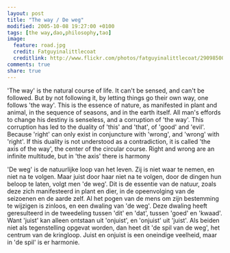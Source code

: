 ```yaml
---
layout: post
title: "The way / De weg"
modified: 2005-10-08 19:27:00 +0100
tags: [the way,dao,philosophy,tao]
image:
  feature: road.jpg 
  credit: Fatguyinalittlecoat
  creditlink: http://www.flickr.com/photos/fatguyinalittlecoat/2909850055/
comments: true
share: true
---
```

'The way' is the natural course of life. It can't be sensed, and can't be followed. But by not following it, by letting things go their own way, one follows 'the way'. This is the essence of nature, as manifested in plant and animal, in the sequence of seasons, and in the earth itself. All man's effords to change his destiny is senseless, and a corruption of 'the way'. This corruption has led to the duality of 'this' and 'that', of 'good' and 'evil'. Because 'right' can only exist in conjuncture with 'wrong', and 'wrong' with 'right'. If this duality is not understood as a contradiction, it is called 'the axis of the way', the center of the circular course. Right and wrong are an infinite multitude, but in 'the axis' there is harmony

'De weg' is de natuurlijke loop van het leven. Zij is niet waar te nemen, en niet na te volgen. Maar juist door haar niet na te volgen, door de dingen hun beloop te laten, volgt men 'de weg'. Dit is de essentie van de natuur, zoals deze zich manifesteerd in plant en dier, in de opeenvolging van de seizoenen en de aarde zelf. Al het pogen van de mens om zijn bestemming te wijzigen is zinloos, en een dwaling van 'de weg'. Deze dwaling heeft geresulteerd in de tweedeling tussen 'dit' en 'dat', tussen 'goed' en 'kwaad'. Want 'juist' kan alleen ontstaan uit 'onjuist', en 'onjuist' uit 'juist'. Als beiden niet als tegenstelling opgevat worden, dan heet dit 'de spil van de weg', het centrum van de kringloop. Juist en onjuist is een oneindige veelheid, maar in 'de spil' is er harmonie.
